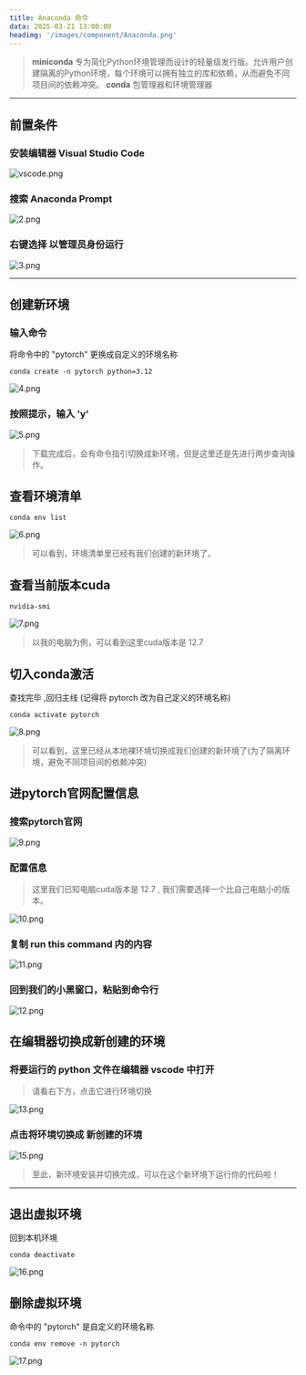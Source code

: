 ```yaml
---
title: Anaconda 命令
data: 2025-03-21 13:00:00
headimg: '/images/component/Anaconda.png'
---
```


>**miniconda**  专为简化Python环境管理而设计的轻量级发行版。允许用户创建隔离的Python环境，每个环境可以拥有独立的库和依赖，从而避免不同项目间的依赖冲突。
**conda** 包管理器和环境管理器

<!-- more -->
---

## 前置条件

### 安装编辑器 **Visual Studio Code**

![vscode.png](/images/component/vscode.png)

### 搜索 **Anaconda Prompt** 

![2.png](/images/component/3cb1823cbc6ef88461433e19c0f8e9f.png)

### 右键选择 **以管理员身份运行**

![3.png](/images/component/fcb69a43d2f01d1b2bc9762d8efe03b.png)

---

## **创建新环境**

### 输入命令
将命令中的 "pytorch" 更换成自定义的环境名称
```
conda create -n pytorch python=3.12
```

![4.png](/images/component/b388fad49269a856aaaf3d9ef7bd9a8.png)

### 按照提示，输入 'y'

![5.png](/images/component/287f9221dead00d5d7e74a0ae5d2d11.png)

>下载完成后，会有命令指引切换成新环境，但是这里还是先进行两步查询操作。

## **查看环境清单**
```
conda env list
```
![6.png](/images/component/7e6db801978d018fdb3be22104f4989.png)

>可以看到，环境清单里已经有我们创建的新环境了。

## **查看当前版本cuda**
```
nvidia-smi 
```
![7.png](/images/component/91bb79989c4fb0f9ec0cfc2ea06cfff.png)

>以我的电脑为例，可以看到这里cuda版本是 12.7 

## **切入conda激活**
查找完毕 ,回归主线 (记得将 pytorch 改为自己定义的环境名称)
```
conda activate pytorch
```
![8.png](/images/component/b7c92cdbce92757e06719aab5ec3a2d.png)
>可以看到，这里已经从本地裸环境切换成我们创建的新环境了(为了隔离环境，避免不同项目间的依赖冲突)

## **进pytorch官网配置信息**

### 搜索pytorch官网
![9.png](/images/component/1cb295fa8b59fc18015387dd53f860a.png)

### 配置信息
>这里我们已知电脑cuda版本是 12.7 , 我们需要选择一个比自己电脑小的版本。

![10.png](/images/component/af71f97a4956152fba72fc5100fd10b.png)

### 复制 run this command 内的内容

![11.png](/images/component/700f1681335065149d82c70f0fce12d.png)

### 回到我们的小黑窗口，粘贴到命令行

![12.png](/images/component/e3379af690e496ad166286f663b614f.png)

## **在编辑器切换成新创建的环境**
### 将要运行的 python 文件在编辑器 vscode 中打开

>请看右下方，点击它进行环境切换

![13.png](/images/component/cf17868073e4fa0d817593fe756b43f.png)

### 点击将环境切换成 新创建的环境

![15.png](/images/component/603d62bf736cb549f699b10140bb818.png)

>至此，新环境安装并切换完成，可以在这个新环境下运行你的代码啦！

---
## **退出虚拟环境**
回到本机环境
```
conda deactivate
```
![16.png](/images/component/d9fb8353aaa475fd7960103c2fcf96a.png)

## **删除虚拟环境**
命令中的 "pytorch" 是自定义的环境名称
```
conda env remove -n pytorch
```
![17.png](/images/component/20167c4df6a41703f3822309eb7746a.png)